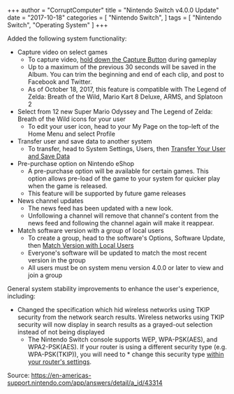 +++
author = "CorruptComputer"
title = "Nintendo Switch v4.0.0 Update"
date = "2017-10-18"
categories = [
    "Nintendo Switch",
]
tags = [
    "Nintendo Switch",
    "Operating System"
]
+++

Added the following system functionality:
* Capture video on select games
    * To capture video, [hold down the Capture Button](https://en-americas-support.nintendo.com/app/answers/detail/a_id/27540) during gameplay
    * Up to a maximum of the previous 30 seconds will be saved in the Album. You can trim the beginning and end of each clip, and post to Facebook and Twitter.
    * As of October 18, 2017, this feature is compatible with The Legend of Zelda: Breath of the Wild, Mario Kart 8 Deluxe, ARMS, and Splatoon 2
* Select from 12 new Super Mario Odyssey and The Legend of Zelda: Breath of the Wild icons for your user
    * To edit your user icon, head to your My Page on the top-left of the Home Menu and select Profile
* Transfer user and save data to another system
    * To transfer, head to System Settings, Users, then [Transfer Your User and Save Data](https://en-americas-support.nintendo.com/app/answers/detail/a_id/27394)
* Pre-purchase option on Nintendo eShop
    * A pre-purchase option will be available for certain games. This option allows pre-load of the game to your system for quicker play when the game is released.
    * This feature will be supported by future game releases
* News channel updates
    * The news feed has been updated with a new look.
    * Unfollowing a channel will remove that channel's content from the news feed and following the channel again will make it reappear.
* Match software version with a group of local users
    * To create a group, head to the software's Options, Software Update, then [Match Version with Local Users](https://en-americas-support.nintendo.com/app/answers/detail/a_id/27541)
    * Everyone's software will be updated to match the most recent version in the group
    * All users must be on system menu version 4.0.0 or later to view and join a group

General system stability improvements to enhance the user's experience, including:
* Changed the specification which hid wireless networks using TKIP security from the network search results. Wireless networks using TKIP security will now display in search results as a grayed-out selection instead of not being displayed
    * The Nintendo Switch console supports WEP, WPA-PSK(AES), and WPA2-PSK(AES). If your router is using a different security type (e.g. WPA-PSK(TKIP)), you will need to * change this security type [within your router's settings](https://en-americas-support.nintendo.com/app/answers/detail/a_id/657).


Source: https://en-americas-support.nintendo.com/app/answers/detail/a_id/43314